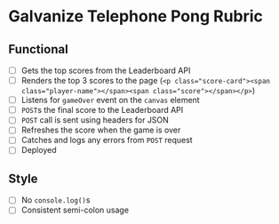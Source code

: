 # Galvanize Telephone Pong Rubric

## Functional

- [ ] Gets the top scores from the Leaderboard API
- [ ] Renders the top 3 scores to the page (`<p class="score-card"><span class="player-name"></span><span class="score"></span></p>`)
- [ ] Listens for `gameOver` event on the `canvas` element
- [ ] `POST`s the final score to the Leaderboard API
- [ ] `POST` call is sent using headers for JSON
- [ ] Refreshes the score when the game is over
- [ ] Catches and logs any errors from `POST` request
- [ ] Deployed

## Style

- [ ] No `console.log()`s
- [ ] Consistent semi-colon usage
